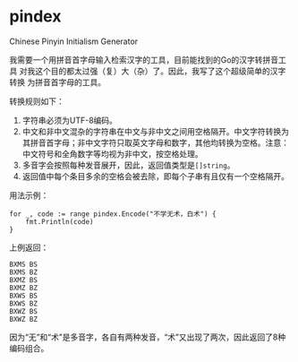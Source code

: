 # pindex

Chinese Pinyin Initialism Generator

我需要一个用拼音首字母输入检索汉字的工具，目前能找到的Go的汉字转拼音工具
对我这个目的都太过强（复）大（杂）了。因此，我写了这个超级简单的汉字转换
为拼音首字母的工具。

转换规则如下：

1. 字符串必须为UTF-8编码。
2. 中文和非中文混杂的字符串在中文与非中文之间用空格隔开。中文字符转换为
   其拼音首字母；非中文字符只取英文字母和数字，其他均转换为空格。注意：
   中文符号和全角数字等均视为非中文，按空格处理。
3. 多音字会按照每种发音展开，因此，返回值类型是`[]string`。
4. 返回值中每个条目多余的空格会被去除，即每个子串有且仅有一个空格隔开。

用法示例：

    for _, code := range pindex.Encode("不学无术，白术") {
        fmt.Println(code)
    }

上例返回：

    BXMS BS
    BXMS BZ
    BXMZ BS
    BXMZ BZ
    BXWS BS
    BXWS BZ
    BXWZ BS
    BXWZ BZ

因为“无”和“术”是多音字，各自有两种发音，“术”又出现了两次，因此返回了8种
编码组合。